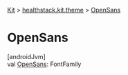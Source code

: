 
[Kit](../../kit.html) > [healthstack.kit.theme](index.html) > [OpenSans](-open-sans.html)



# OpenSans



[androidJvm]\
val [OpenSans](-open-sans.html): FontFamily




